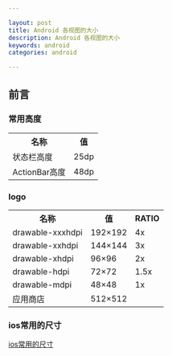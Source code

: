 ```yaml
---

layout: post
title: Android 各视图的大小
description: Android 各视图的大小
keywords: android
categories: android

---
```



## 前言

### 常用高度

<table>
    <tr><th>名称</th><th>值</th></tr>
    <tr><td>状态栏高度</td><td>25dp</td></tr>
    <tr><td>ActionBar高度</td><td>48dp</td></tr>
</table>

### logo

<table>
    <tr><th>名称</th><th>值</th><th> RATIO </th></tr>
    <tr><td>drawable-xxxhdpi</td><td>192×192</td><td>4x</td></tr>
    <tr><td>drawable-xxhdpi</td><td>144×144</td><td>3x</td></tr>
    <tr><td>drawable-xhdpi</td><td>96×96</td><td>2x</td></tr>
    <tr><td>drawable-hdpi</td><td>72×72</td><td>1.5x</td></tr>
    <tr><td>drawable-mdpi</td><td>48×48</td><td>1x</td></tr>
    <tr><td>应用商店</td><td>512×512</td><td></td></tr>
</table>

### ios常用的尺寸

[ios常用的尺寸](http://www.psvmc.cn/ios-png-size.html)